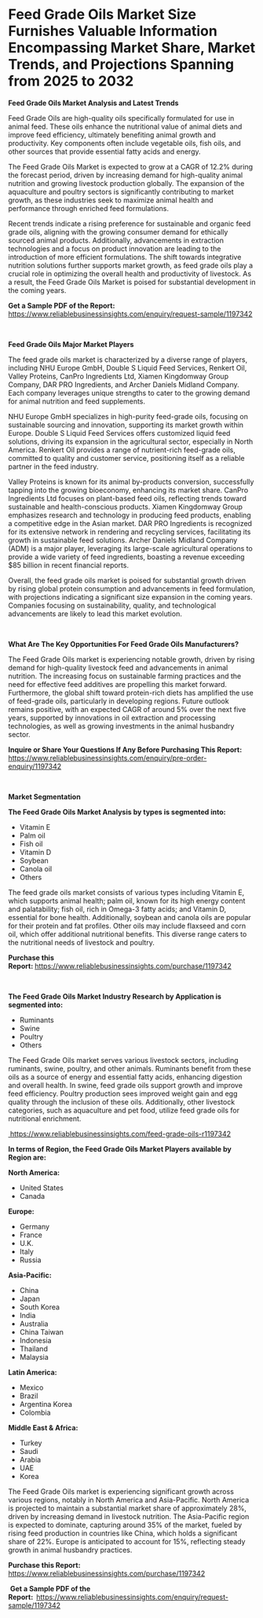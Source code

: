 <p><h1>Feed Grade Oils Market Size Furnishes Valuable Information Encompassing Market Share, Market Trends, and Projections Spanning from 2025 to 2032</h1></p><p><strong>Feed Grade Oils Market Analysis and Latest Trends</strong></p>
<p><p>Feed Grade Oils are high-quality oils specifically formulated for use in animal feed. These oils enhance the nutritional value of animal diets and improve feed efficiency, ultimately benefiting animal growth and productivity. Key components often include vegetable oils, fish oils, and other sources that provide essential fatty acids and energy.</p><p>The Feed Grade Oils Market is expected to grow at a CAGR of 12.2% during the forecast period, driven by increasing demand for high-quality animal nutrition and growing livestock production globally. The expansion of the aquaculture and poultry sectors is significantly contributing to market growth, as these industries seek to maximize animal health and performance through enriched feed formulations. </p><p>Recent trends indicate a rising preference for sustainable and organic feed grade oils, aligning with the growing consumer demand for ethically sourced animal products. Additionally, advancements in extraction technologies and a focus on product innovation are leading to the introduction of more efficient formulations. The shift towards integrative nutrition solutions further supports market growth, as feed grade oils play a crucial role in optimizing the overall health and productivity of livestock. As a result, the Feed Grade Oils Market is poised for substantial development in the coming years.</p></p>
<p><strong>Get a Sample PDF of the Report:&nbsp;</strong> <a href="https://www.reliablebusinessinsights.com/enquiry/request-sample/1197342?utm_campaign=3176&utm_medium=2&utm_source=Github&utm_content=ia&utm_term=16042025&utm_id=feed-grade-oils">https://www.reliablebusinessinsights.com/enquiry/request-sample/1197342</a></p>
<p>&nbsp;</p>
<p><strong>Feed Grade Oils Major Market Players</strong></p>
<p><p>The feed grade oils market is characterized by a diverse range of players, including NHU Europe GmbH, Double S Liquid Feed Services, Renkert Oil, Valley Proteins, CanPro Ingredients Ltd, Xiamen Kingdomway Group Company, DAR PRO Ingredients, and Archer Daniels Midland Company. Each company leverages unique strengths to cater to the growing demand for animal nutrition and feed supplements.</p><p>NHU Europe GmbH specializes in high-purity feed-grade oils, focusing on sustainable sourcing and innovation, supporting its market growth within Europe. Double S Liquid Feed Services offers customized liquid feed solutions, driving its expansion in the agricultural sector, especially in North America. Renkert Oil provides a range of nutrient-rich feed-grade oils, committed to quality and customer service, positioning itself as a reliable partner in the feed industry.</p><p>Valley Proteins is known for its animal by-products conversion, successfully tapping into the growing bioeconomy, enhancing its market share. CanPro Ingredients Ltd focuses on plant-based feed oils, reflecting trends toward sustainable and health-conscious products. Xiamen Kingdomway Group emphasizes research and technology in producing feed products, enabling a competitive edge in the Asian market. DAR PRO Ingredients is recognized for its extensive network in rendering and recycling services, facilitating its growth in sustainable feed solutions. Archer Daniels Midland Company (ADM) is a major player, leveraging its large-scale agricultural operations to provide a wide variety of feed ingredients, boasting a revenue exceeding $85 billion in recent financial reports.</p><p>Overall, the feed grade oils market is poised for substantial growth driven by rising global protein consumption and advancements in feed formulation, with projections indicating a significant size expansion in the coming years. Companies focusing on sustainability, quality, and technological advancements are likely to lead this market evolution.</p></p>
<p>&nbsp;</p>
<p><strong>What Are The Key Opportunities For Feed Grade Oils Manufacturers?</strong></p>
<p><p>The Feed Grade Oils market is experiencing notable growth, driven by rising demand for high-quality livestock feed and advancements in animal nutrition. The increasing focus on sustainable farming practices and the need for effective feed additives are propelling this market forward. Furthermore, the global shift toward protein-rich diets has amplified the use of feed-grade oils, particularly in developing regions. Future outlook remains positive, with an expected CAGR of around 5% over the next five years, supported by innovations in oil extraction and processing technologies, as well as growing investments in the animal husbandry sector.</p></p>
<p><strong>Inquire or Share Your Questions If Any Before Purchasing This Report:</strong> <a href="https://www.reliablebusinessinsights.com/enquiry/pre-order-enquiry/1197342?utm_campaign=3176&utm_medium=2&utm_source=Github&utm_content=ia&utm_term=16042025&utm_id=feed-grade-oils">https://www.reliablebusinessinsights.com/enquiry/pre-order-enquiry/1197342</a></p>
<p>&nbsp;</p>
<p><strong>Market Segmentation</strong></p>
<p><strong>The Feed Grade Oils Market Analysis by types is segmented into:</strong></p>
<p><ul><li>Vitamin E</li><li>Palm oil</li><li>Fish oil</li><li>Vitamin D</li><li>Soybean</li><li>Canola oil</li><li>Others</li></ul></p>
<p><p>The feed grade oils market consists of various types including Vitamin E, which supports animal health; palm oil, known for its high energy content and palatability; fish oil, rich in Omega-3 fatty acids; and Vitamin D, essential for bone health. Additionally, soybean and canola oils are popular for their protein and fat profiles. Other oils may include flaxseed and corn oil, which offer additional nutritional benefits. This diverse range caters to the nutritional needs of livestock and poultry.</p></p>
<p><strong>Purchase this Report:&nbsp;</strong><a href="https://www.reliablebusinessinsights.com/purchase/1197342?utm_campaign=3176&utm_medium=2&utm_source=Github&utm_content=ia&utm_term=16042025&utm_id=feed-grade-oils">https://www.reliablebusinessinsights.com/purchase/1197342</a></p>
<p>&nbsp;</p>
<p><strong>The Feed Grade Oils Market Industry Research by Application is segmented into:</strong></p>
<p><ul><li>Ruminants</li><li>Swine</li><li>Poultry</li><li>Others</li></ul></p>
<p><p>The Feed Grade Oils market serves various livestock sectors, including ruminants, swine, poultry, and other animals. Ruminants benefit from these oils as a source of energy and essential fatty acids, enhancing digestion and overall health. In swine, feed grade oils support growth and improve feed efficiency. Poultry production sees improved weight gain and egg quality through the inclusion of these oils. Additionally, other livestock categories, such as aquaculture and pet food, utilize feed grade oils for nutritional enrichment.</p></p>
<p><a href="https://www.reliablebusinessinsights.com/feed-grade-oils-r1197342?utm_campaign=3176&utm_medium=2&utm_source=Github&utm_content=ia&utm_term=16042025&utm_id=feed-grade-oils">&nbsp;https://www.reliablebusinessinsights.com/feed-grade-oils-r1197342</a></p>
<p><strong>In terms of Region, the Feed Grade Oils Market Players available by Region are:</strong></p>
<p>
    <p> <strong> North America: </strong>
        <ul>
            <li>United States</li>
            <li>Canada</li>
        </ul>
        </p> 
    <p> <strong> Europe: </strong>
        <ul>
            <li>Germany</li>
            <li>France</li>
            <li>U.K.</li>
            <li>Italy</li>
            <li>Russia</li>
        </ul>
        </p> 
    <p> <strong> Asia-Pacific: </strong>
        <ul>
            <li>China</li>
            <li>Japan</li>
            <li>South Korea</li>
            <li>India</li>
            <li>Australia</li>
            <li>China Taiwan</li>
            <li>Indonesia</li>
            <li>Thailand</li>
            <li>Malaysia</li>
        </ul>
        </p> 
    <p> <strong> Latin America: </strong>
        <ul>
            <li>Mexico</li>
            <li>Brazil</li>
            <li>Argentina Korea</li>
            <li>Colombia</li>
        </ul>
        </p> 
    <p> <strong> Middle East & Africa: </strong>
        <ul>
            <li>Turkey</li>
            <li>Saudi</li>
            <li>Arabia</li>
            <li>UAE</li>
            <li>Korea</li>
        </ul>
    </p>
    </p>
<p><p>The Feed Grade Oils market is experiencing significant growth across various regions, notably in North America and Asia-Pacific. North America is projected to maintain a substantial market share of approximately 28%, driven by increasing demand in livestock nutrition. The Asia-Pacific region is expected to dominate, capturing around 35% of the market, fueled by rising feed production in countries like China, which holds a significant share of 22%. Europe is anticipated to account for 15%, reflecting steady growth in animal husbandry practices.</p></p>
<p><strong>Purchase this Report: </strong><a href="https://www.reliablebusinessinsights.com/purchase/1197342?utm_campaign=3176&utm_medium=2&utm_source=Github&utm_content=ia&utm_term=16042025&utm_id=feed-grade-oils">https://www.reliablebusinessinsights.com/purchase/1197342</a></p>
<p>&nbsp;<strong>Get a Sample PDF of the Report:&nbsp;&nbsp;</strong><a href="https://www.reliablebusinessinsights.com/enquiry/request-sample/1197342?utm_campaign=3176&utm_medium=2&utm_source=Github&utm_content=ia&utm_term=16042025&utm_id=feed-grade-oils">https://www.reliablebusinessinsights.com/enquiry/request-sample/1197342</a></p>
<p><strong></strong></p>
<p><p></p><p></p><p></p></p>